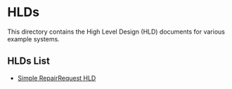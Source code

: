 # HLDs
This directory contains the High Level Design (HLD) documents for various example systems.

## HLDs List
- [Simple RepairRequest HLD](simple_repair_request/repair_request_hld.md)
